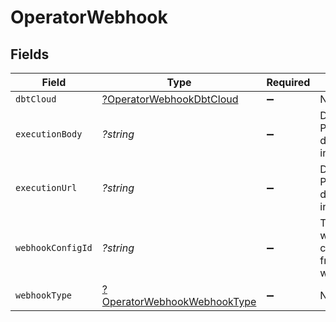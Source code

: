 # OperatorWebhook


## Fields

| Field                                                                            | Type                                                                             | Required                                                                         | Description                                                                      |
| -------------------------------------------------------------------------------- | -------------------------------------------------------------------------------- | -------------------------------------------------------------------------------- | -------------------------------------------------------------------------------- |
| `dbtCloud`                                                                       | [?OperatorWebhookDbtCloud](../../models/shared/OperatorWebhookDbtCloud.md)       | :heavy_minus_sign:                                                               | N/A                                                                              |
| `executionBody`                                                                  | *?string*                                                                        | :heavy_minus_sign:                                                               | DEPRECATED. Populate dbtCloud instead.                                           |
| `executionUrl`                                                                   | *?string*                                                                        | :heavy_minus_sign:                                                               | DEPRECATED. Populate dbtCloud instead.                                           |
| `webhookConfigId`                                                                | *?string*                                                                        | :heavy_minus_sign:                                                               | The id of the webhook configs to use from the workspace.                         |
| `webhookType`                                                                    | [?OperatorWebhookWebhookType](../../models/shared/OperatorWebhookWebhookType.md) | :heavy_minus_sign:                                                               | N/A                                                                              |